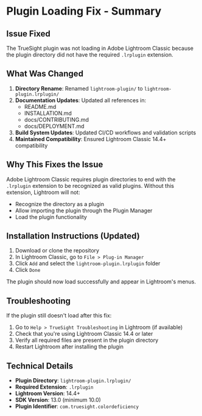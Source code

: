 # Plugin Loading Fix - Summary

## Issue Fixed
The TrueSight plugin was not loading in Adobe Lightroom Classic because the plugin directory did not have the required `.lrplugin` extension.

## What Was Changed
1. **Directory Rename**: Renamed `lightroom-plugin/` to `lightroom-plugin.lrplugin/`
2. **Documentation Updates**: Updated all references in:
   - README.md
   - INSTALLATION.md
   - docs/CONTRIBUTING.md
   - docs/DEPLOYMENT.md
3. **Build System Updates**: Updated CI/CD workflows and validation scripts
4. **Maintained Compatibility**: Ensured Lightroom Classic 14.4+ compatibility

## Why This Fixes the Issue
Adobe Lightroom Classic requires plugin directories to end with the `.lrplugin` extension to be recognized as valid plugins. Without this extension, Lightroom will not:
- Recognize the directory as a plugin
- Allow importing the plugin through the Plugin Manager
- Load the plugin functionality

## Installation Instructions (Updated)
1. Download or clone the repository
2. In Lightroom Classic, go to `File > Plug-in Manager`
3. Click `Add` and select the `lightroom-plugin.lrplugin` folder
4. Click `Done`

The plugin should now load successfully and appear in Lightroom's menus.

## Troubleshooting
If the plugin still doesn't load after this fix:
1. Go to `Help > TrueSight Troubleshooting` in Lightroom (if available)
2. Check that you're using Lightroom Classic 14.4 or later
3. Verify all required files are present in the plugin directory
4. Restart Lightroom after installing the plugin

## Technical Details
- **Plugin Directory**: `lightroom-plugin.lrplugin/`
- **Required Extension**: `.lrplugin`
- **Lightroom Version**: 14.4+
- **SDK Version**: 13.0 (minimum 10.0)
- **Plugin Identifier**: `com.truesight.colordeficiency`